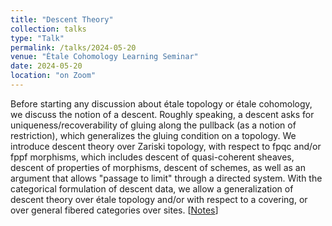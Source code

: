 ```yaml
---
title: "Descent Theory"
collection: talks
type: "Talk"
permalink: /talks/2024-05-20
venue: "Étale Cohomology Learning Seminar"
date: 2024-05-20
location: "on Zoom"
---
```


Before starting any discussion about étale topology or étale cohomology, we discuss the notion of a descent. Roughly speaking, a descent asks for uniqueness/recoverability of gluing along the pullback (as a notion of restriction), which generalizes the gluing condition on a topology. We introduce descent theory over Zariski topology, with respect to fpqc and/or fppf morphisms, which includes descent of quasi-coherent sheaves, descent of properties of morphisms, descent of schemes, as well as an argument that allows "passage to limit" through a directed system.  With the categorical formulation of descent data, we allow a generalization of descent theory over étale topology and/or with respect to a covering, or over general fibered categories over sites. [<a href = "../files/Descent_Theory_Notes.pdf">Notes</a>]
